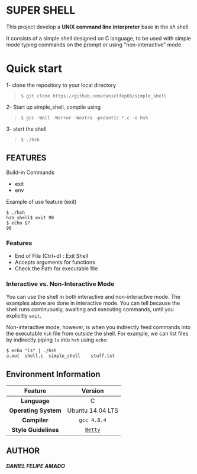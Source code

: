 # SUPER SHELL
This project develop a **UNIX command line interpreter** base in the _sh_ shell.

It consists of a simple shell designed on C language, to be used with simple mode typing commands on the prompt or using "non-interactive" mode.


# Quick start

1- clone the repository to your local directory

> `$ git clone https://github.com/danielfep03/simple_shell`

2- Start up simple_shell, compile using

>`$ gcc -Wall -Werror -Wextra -pedantic *.c -o hsh`

3- start the shell

>`$ ./hsh`

## FEATURES

Build-in Commands

-   exit
-   env

Example of use feature (exit)

```
$ ./hsh
hsh_shell$ exit 98
$ echo $?
98
```

### Features

-   End of File (Ctrl+d) : Exit Shell
-   Accepts arguments for functions
-   Check the Path for executable file

### Interactive vs. Non-Interactive Mode

You can use the shell in both interactive and non-interactive mode. The examples above are done in interactive mode. You can tell because the shell runs continuously, awaiting and executing commands, until you explicitly  `exit`.

Non-interactive mode, however, is when you indirectly feed commands into the executable  `hsh`  file from outside the shell. For example, we can list files by indirectly piping  `ls`  into  `hsh`  using  `echo`:

```
$ echo "ls" | ./hsh
a.out  shell.c  simple_shell	stuff.txt
```
## Environment Information
|   Feature 	|  Version  	|
|:-:	|:-:	|
|**Language**	|   C	|
|**Operating System** 	|   Ubuntu 14.04 LTS	|
|**Compiler**	| `gcc 4.8.4`|
|**Style Guidelines**	|   	[`Betty`](https://github.com/holbertonschool/Betty/blob/master/betty-style.pl "betty-style.pl")|

## AUTHOR
##### DANIEL FELIPE AMADO
